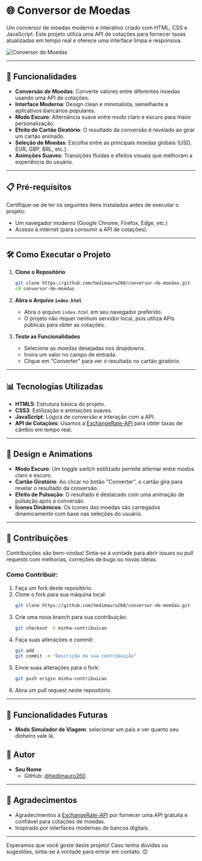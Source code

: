 # 🌐 Conversor de Moedas

Um conversor de moedas moderno e interativo criado com HTML, CSS e JavaScript. Este projeto utiliza uma API de cotações para fornecer taxas atualizadas em tempo real e oferece uma interface limpa e responsiva.

![Conversor de Moedas](https://via.placeholder.com/800x400?text=Preview+do+Conversor)

---

## 🚀 Funcionalidades

- **Conversão de Moedas**: Converte valores entre diferentes moedas usando uma API de cotações.
- **Interface Moderna**: Design clean e minimalista, semelhante a aplicativos bancários populares.
- **Modo Escuro**: Alternância suave entre modo claro e escuro para maior personalização.
- **Efeito de Cartão Giratório**: O resultado da conversão é revelado ao girar um cartão animado.
- **Seleção de Moedas**: Escolha entre as principais moedas globais (USD, EUR, GBP, BRL, etc.).
- **Animções Suaves**: Transições fluidas e efeitos visuais que melhoram a experiência do usuário.

---

## 📋 Pré-requisitos

Certifique-se de ter os seguintes itens instalados antes de executar o projeto:

- Um navegador moderno (Google Chrome, Firefox, Edge, etc.)
- Acesso à internet (para consumir a API de cotações).

---

## 🛠️ Como Executar o Projeto

1. **Clone o Repositório**

   ```bash
   git clone https://github.com/hedimauro260/conversor-de-moedas.git
   cd conversor-de-moedas
   ```

2. **Abra o Arquivo `index.html`**

   - Abra o arquivo `index.html` em seu navegador preferido.
   - O projeto não requer nenhum servidor local, pois utiliza APIs públicas para obter as cotações.

3. **Teste as Funcionalidades**

   - Selecione as moedas desejadas nos dropdowns.
   - Insira um valor no campo de entrada.
   - Clique em "Converter" para ver o resultado no cartão giratório.

---

## 📊 Tecnologias Utilizadas

- **HTML5**: Estrutura básica do projeto.
- **CSS3**: Estilização e animações suaves.
- **JavaScript**: Lógica de conversão e interação com a API.
- **API de Cotações**: Usamos a [ExchangeRate-API](https://www.exchangerate-api.com/) para obter taxas de câmbio em tempo real.

---

## 🎨 Design e Animations

- **Modo Escuro**: Um toggle switch estilizado permite alternar entre modos claro e escuro.
- **Cartão Giratório**: Ao clicar no botão "Converter", o cartão gira para revelar o resultado da conversão.
- **Efeito de Pulsação**: O resultado é destacado com uma animação de pulsação após a conversão.
- **Ícones Dinâmicos**: Os ícones das moedas são carregados dinamicamente com base nas seleções do usuário.

---

## 🔧 Contribuições

Contribuições são bem-vindas! Sinta-se à vontade para abrir issues ou pull requests com melhorias, correções de bugs ou novas ideias.

### Como Contribuir:

1. Faça um fork deste repositório.
2. Clone o fork para sua máquina local:
   ```bash
   git clone https://github.com/hedimauro260/conversor-de-moedas.git
   ```
3. Crie uma nova branch para sua contribuição:
   ```bash
   git checkout -b minha-contribuicao
   ```
4. Faça suas alterações e commit:
   ```bash
   git add .
   git commit -m "Descrição da sua contribuição"
   ```
5. Envie suas alterações para o fork:
   ```bash
   git push origin minha-contribuicao
   ```
6. Abra um pull request neste repositório.

---

## 🚀 Funcionalidades Futuras

- **Modo Simulador de Viagem**: selecionar um país e ver quanto seu dinheiro vale lá.

## 👥 Autor

- **Seu Nome**
  - GitHub: [@hedimauro260](https://github.com/hedimauro260)

---

## 🙏 Agradecimentos

- Agradecimentos à [ExchangeRate-API](https://www.exchangerate-api.com/) por fornecer uma API gratuita e confiável para cotações de moedas.
- Inspirado por interfaces modernas de bancos digitais.

---

Esperamos que você goste deste projeto! Caso tenha dúvidas ou sugestões, sinta-se à vontade para entrar em contato. 😊
